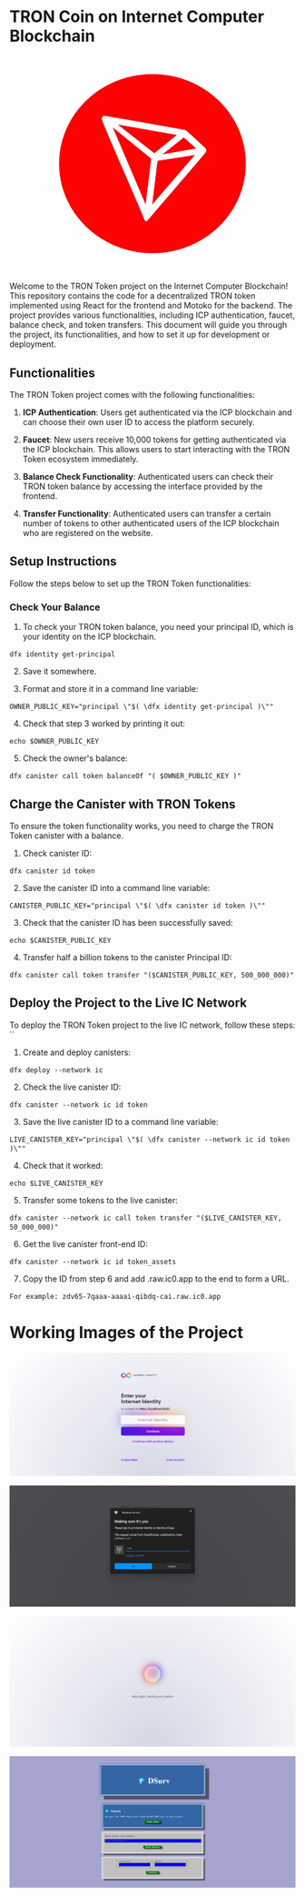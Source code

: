 # TRON Coin on Internet Computer Blockchain

![TRON Token Logo](/images/tron-trx-icon3386.logowik.com.webp) <!-- Replace with your logo -->

Welcome to the TRON Token project on the Internet Computer Blockchain! This repository contains the code for a decentralized TRON token implemented using React for the frontend and Motoko for the backend. The project provides various functionalities, including ICP authentication, faucet, balance check, and token transfers. This document will guide you through the project, its functionalities, and how to set it up for development or deployment.

## Functionalities

The TRON Token project comes with the following functionalities:

1. **ICP Authentication**: Users get authenticated via the ICP blockchain and can choose their own user ID to access the platform securely.

2. **Faucet**: New users receive 10,000 tokens for getting authenticated via the ICP blockchain. This allows users to start interacting with the TRON Token ecosystem immediately.

3. **Balance Check Functionality**: Authenticated users can check their TRON token balance by accessing the interface provided by the frontend.

4. **Transfer Functionality**: Authenticated users can transfer a certain number of tokens to other authenticated users of the ICP blockchain who are registered on the website.

## Setup Instructions

Follow the steps below to set up the TRON Token functionalities:

### Check Your Balance

1. To check your TRON token balance, you need your principal ID, which is your identity on the ICP blockchain.

```shell
dfx identity get-principal
```

2. Save it somewhere.

3. Format and store it in a command line variable:

```shell
OWNER_PUBLIC_KEY="principal \"$( \dfx identity get-principal )\""
```

4. Check that step 3 worked by printing it out:

```shell
echo $OWNER_PUBLIC_KEY
```

5. Check the owner's balance:

```shell
dfx canister call token balanceOf "( $OWNER_PUBLIC_KEY )"
```

## Charge the Canister with TRON Tokens

To ensure the token functionality works, you need to charge the TRON Token canister with a balance.

1. Check canister ID:

```shell
dfx canister id token
```

2. Save the canister ID into a command line variable:

```shell
CANISTER_PUBLIC_KEY="principal \"$( \dfx canister id token )\""
```

3. Check that the canister ID has been successfully saved:

```shell
echo $CANISTER_PUBLIC_KEY
```

4. Transfer half a billion tokens to the canister Principal ID:

```shell
dfx canister call token transfer "($CANISTER_PUBLIC_KEY, 500_000_000)"
```

## Deploy the Project to the Live IC Network

To deploy the TRON Token project to the live IC network, follow these steps:
``

1. Create and deploy canisters:

```shell
dfx deploy --network ic
```

2. Check the live canister ID:

```shell
dfx canister --network ic id token
```

3. Save the live canister ID to a command line variable:

```shell
LIVE_CANISTER_KEY="principal \"$( \dfx canister --network ic id token )\""
```

4. Check that it worked:

```shell
echo $LIVE_CANISTER_KEY
```

5. Transfer some tokens to the live canister:

```shell
dfx canister --network ic call token transfer "($LIVE_CANISTER_KEY, 50_000_000)"
```

6. Get the live canister front-end ID:

```shell
dfx canister --network ic id token_assets
```

7. Copy the ID from step 6 and add .raw.ic0.app to the end to form a URL.

```
For example: zdv65-7qaaa-aaaai-qibdq-cai.raw.ic0.app
```

# Working Images of the Project

![Internet Computer Authentication Page](https://github.com/RachitJain959/TRON-token/blob/master/images/ICP-Authentication.png)

![Windows Authentication Page](https://github.com/RachitJain959/TRON-token/blob/master/images/Windows-Authentication.png)

![Internet Computer Page](https://github.com/RachitJain959/TRON-token/blob/master/images/ICP-loader.png)

![Website Home](https://github.com/RachitJain959/TRON-token/blob/master/images/website.png)
